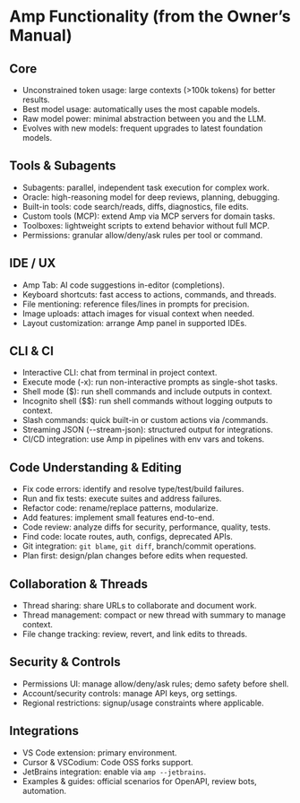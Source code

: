 # Amp Functionality (from the Owner’s Manual)

## Core
- Unconstrained token usage: large contexts (>100k tokens) for better results.
- Best model usage: automatically uses the most capable models.
- Raw model power: minimal abstraction between you and the LLM.
- Evolves with new models: frequent upgrades to latest foundation models.

## Tools & Subagents
- Subagents: parallel, independent task execution for complex work.
- Oracle: high-reasoning model for deep reviews, planning, debugging.
- Built-in tools: code search/reads, diffs, diagnostics, file edits.
- Custom tools (MCP): extend Amp via MCP servers for domain tasks.
- Toolboxes: lightweight scripts to extend behavior without full MCP.
- Permissions: granular allow/deny/ask rules per tool or command.

## IDE / UX
- Amp Tab: AI code suggestions in-editor (completions).
- Keyboard shortcuts: fast access to actions, commands, and threads.
- File mentioning: reference files/lines in prompts for precision.
- Image uploads: attach images for visual context when needed.
- Layout customization: arrange Amp panel in supported IDEs.

## CLI & CI
- Interactive CLI: chat from terminal in project context.
- Execute mode (-x): run non-interactive prompts as single-shot tasks.
- Shell mode ($): run shell commands and include outputs in context.
- Incognito shell ($$): run shell commands without logging outputs to context.
- Slash commands: quick built-in or custom actions via /commands.
- Streaming JSON (--stream-json): structured output for integrations.
- CI/CD integration: use Amp in pipelines with env vars and tokens.

## Code Understanding & Editing
- Fix code errors: identify and resolve type/test/build failures.
- Run and fix tests: execute suites and address failures.
- Refactor code: rename/replace patterns, modularize.
- Add features: implement small features end-to-end.
- Code review: analyze diffs for security, performance, quality, tests.
- Find code: locate routes, auth, configs, deprecated APIs.
- Git integration: `git blame`, `git diff`, branch/commit operations.
- Plan first: design/plan changes before edits when requested.

## Collaboration & Threads
- Thread sharing: share URLs to collaborate and document work.
- Thread management: compact or new thread with summary to manage context.
- File change tracking: review, revert, and link edits to threads.

## Security & Controls
- Permissions UI: manage allow/deny/ask rules; demo safety before shell.
- Account/security controls: manage API keys, org settings.
- Regional restrictions: signup/usage constraints where applicable.

## Integrations
- VS Code extension: primary environment.
- Cursor & VSCodium: Code OSS forks support.
- JetBrains integration: enable via `amp --jetbrains`.
- Examples & guides: official scenarios for OpenAPI, review bots, automation.
